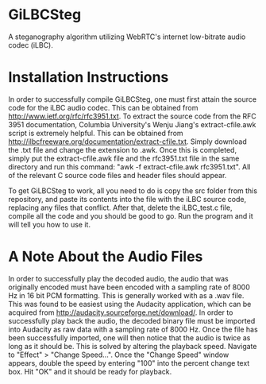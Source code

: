 GiLBCSteg
=========

A steganography algorithm utilizing WebRTC's internet low-bitrate audio codec (iLBC).

Installation Instructions
=========
In order to successfully compile GiLBCSteg, one must first attain the source code for the iLBC audio codec.   This can be obtained from http://www.ietf.org/rfc/rfc3951.txt.  To extract the source code from the RFC 3951 documentation, Columbia University's Wenju Jiang's extract-cfile.awk script is extremely helpful.  This can be obtained from http://ilbcfreeware.org/documentation/extract-cfile.txt.  Simply download the .txt file and change the extension to .awk.  Once this is completed, simply put the extract-cfile.awk file and the rfc3951.txt file in the same directory and run this command: "awk -f extract-cfile.awk rfc3951.txt".  All of the relevant C source code files and header files should appear.

To get GiLBCSteg to work, all you need to do is copy the src folder from this repository, and paste its contents into the file with the iLBC source code, replacing any files that conflict.  After that, delete the iLBC_test.c file, compile all the code and you should be good to go.  Run the program and it will tell you how to use it.

A Note About the Audio Files
=========
In order to successfully play the decoded audio, the audio that was originally encoded must have been encoded with a sampling rate of 8000 Hz in 16 bit PCM formatting.  This is generally worked with as a .wav file.  This was found to be easiest using the Audacity application, which can be acquired from http://audacity.sourceforge.net/download/.  In order to successfully play back the audio, the decoded binary file must be imported into Audacity as raw data with a sampling rate of 8000 Hz. Once the file has been successfully imported, one will then notice that the audio is twice as long as it should be.  This is solved by altering the playback speed.  Navigate to "Effect" > "Change Speed...".   Once the "Change Speed" window appears, double the speed by entering "100" into the percent change text box.  Hit "OK" and it should be ready for playback.
